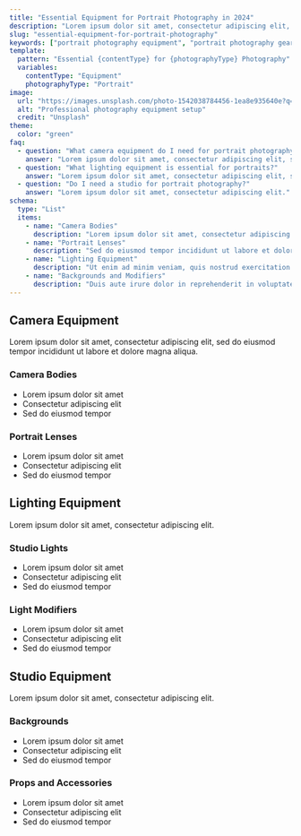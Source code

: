 ```yaml
---
title: "Essential Equipment for Portrait Photography in 2024"
description: "Lorem ipsum dolor sit amet, consectetur adipiscing elit, sed do eiusmod tempor incididunt ut labore et dolore magna aliqua."
slug: "essential-equipment-for-portrait-photography"
keywords: ["portrait photography equipment", "portrait photography gear", "portrait camera equipment", "portrait lighting equipment"]
template:
  pattern: "Essential {contentType} for {photographyType} Photography"
  variables:
    contentType: "Equipment"
    photographyType: "Portrait"
image:
  url: "https://images.unsplash.com/photo-1542038784456-1ea8e935640e?q=80&w=2940&auto=format&fit=crop"
  alt: "Professional photography equipment setup"
  credit: "Unsplash"
theme:
  color: "green"
faq:
  - question: "What camera equipment do I need for portrait photography?"
    answer: "Lorem ipsum dolor sit amet, consectetur adipiscing elit, sed do eiusmod tempor incididunt ut labore."
  - question: "What lighting equipment is essential for portraits?"
    answer: "Lorem ipsum dolor sit amet, consectetur adipiscing elit, sed do eiusmod tempor."
  - question: "Do I need a studio for portrait photography?"
    answer: "Lorem ipsum dolor sit amet, consectetur adipiscing elit."
schema:
  type: "List"
  items:
    - name: "Camera Bodies"
      description: "Lorem ipsum dolor sit amet, consectetur adipiscing elit."
    - name: "Portrait Lenses"
      description: "Sed do eiusmod tempor incididunt ut labore et dolore magna aliqua."
    - name: "Lighting Equipment"
      description: "Ut enim ad minim veniam, quis nostrud exercitation ullamco."
    - name: "Backgrounds and Modifiers"
      description: "Duis aute irure dolor in reprehenderit in voluptate velit."
---
```


## Camera Equipment

Lorem ipsum dolor sit amet, consectetur adipiscing elit, sed do eiusmod tempor incididunt ut labore et dolore magna aliqua.

### Camera Bodies
- Lorem ipsum dolor sit amet
- Consectetur adipiscing elit
- Sed do eiusmod tempor

### Portrait Lenses
- Lorem ipsum dolor sit amet
- Consectetur adipiscing elit
- Sed do eiusmod tempor

## Lighting Equipment

Lorem ipsum dolor sit amet, consectetur adipiscing elit.

### Studio Lights
- Lorem ipsum dolor sit amet
- Consectetur adipiscing elit
- Sed do eiusmod tempor

### Light Modifiers
- Lorem ipsum dolor sit amet
- Consectetur adipiscing elit
- Sed do eiusmod tempor

## Studio Equipment

Lorem ipsum dolor sit amet, consectetur adipiscing elit.

### Backgrounds
- Lorem ipsum dolor sit amet
- Consectetur adipiscing elit
- Sed do eiusmod tempor

### Props and Accessories
- Lorem ipsum dolor sit amet
- Consectetur adipiscing elit
- Sed do eiusmod tempor
